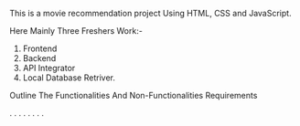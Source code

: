 This is a movie recommendation project Using HTML, CSS and JavaScript.

Here Mainly Three Freshers Work:-

1) Frontend
2) Backend
3) API Integrator
4) Local Database Retriver.

Outline The Functionalities And Non-Functionalities Requirements

.
.
.
.
.
.
.
.
